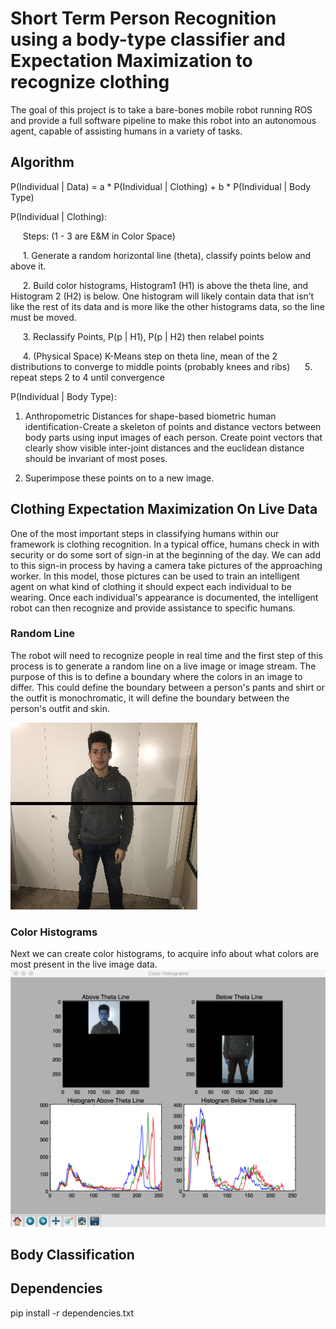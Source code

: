 # Short Term Person Recognition using a body-type classifier and Expectation Maximization to recognize clothing
The goal of this project is to take a bare-bones mobile robot running ROS and provide a full software pipeline to make this robot into an autonomous agent, capable of assisting humans in a variety of tasks.

## Algorithm

P(Individual | Data) =  a * P(Individual | Clothing) + b * P(Individual | Body Type)

P(Individual | Clothing):

&nbsp;&nbsp;&nbsp;&nbsp; Steps: (1 - 3 are E&M in Color Space)

&nbsp;&nbsp;&nbsp;&nbsp; 1. Generate a random horizontal line (theta), classify points below and above it.

&nbsp;&nbsp;&nbsp;&nbsp; 2. Build color histograms, Histogram1 (H1) is above the theta line, and Histogram 2 (H2) is below.  One histogram will likely contain data that isn’t like the rest of its data and is more like the other histograms data, so the line must be moved.

&nbsp;&nbsp;&nbsp;&nbsp; 3. Reclassify Points, P(p | H1), P(p | H2) then relabel points

&nbsp;&nbsp;&nbsp;&nbsp; 4. (Physical Space) K-Means step on theta line, mean of the 2 distributions to converge to middle points (probably knees and ribs)
&nbsp;&nbsp;&nbsp;&nbsp; 5. repeat steps 2 to 4 until convergence



P(Individual | Body Type):

 1. Anthropometric Distances for shape-based biometric human identification-Create a skeleton
 of points and distance vectors between body parts using input images of each person. Create point vectors that clearly show visible inter-joint distances and the euclidean distance should be invariant of most poses.

2. Superimpose these points on to a new image.



##  Clothing Expectation Maximization On Live Data
One of the most important steps in classifying humans within our framework is clothing recognition. In a typical office, humans check in with security or do some sort of sign-in at the beginning of the day. We can add to this sign-in process by having a camera take pictures of the approaching worker. In this model, those pictures can be used to train an intelligent agent on what kind of clothing it should expect each individual to be wearing. Once each individual's appearance is documented, the intelligent robot can then recognize and provide assistance to specific humans.

###  Random Line
The robot will need to recognize people in real time and the first step of this process is to generate a random line on a live image or image stream. The purpose of this is to define a boundary where the colors in an image to differ. This could define the boundary between a person's pants and shirt or the outfit is monochromatic, it will define the boundary between the person's outfit and skin.

![A-Probabilistic-Framework-for-Short-Term-Person-Recognition-line](https://raw.githubusercontent.com/julianweisbord/A-Probabilistic-Framework-for-Short-Term-Person-Recognition/master/data_capture/manipulated_images/line.jpeg)
###  Color Histograms
Next we can create color histograms, to acquire info about what colors are most present in the live image data.
![A-Probabilistic-Framework-for-Short-Term-Person-Recognition-color_histograms](https://raw.githubusercontent.com/julianweisbord/A-Probabilistic-Framework-for-Short-Term-Person-Recognition/master/data_capture/manipulated_images/color_histograms.png)
##  Body Classification

##  Dependencies
pip install -r dependencies.txt
